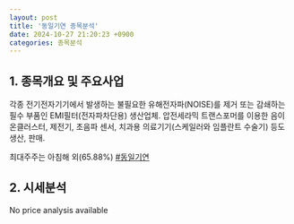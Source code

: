 ```yaml
---
layout: post
title: '동일기연 종목분석'
date: 2024-10-27 21:20:23 +0900
categories: 종목분석
---
```


## 1. 종목개요 및 주요사업

각종 전기전자기기에서 발생하는 불필요한 유해전자파(NOISE)를 제거 또는 감쇄하는 필수 부품인 EMI필터(전자파차단용) 생산업체. 압전세라믹 트랜스포머를 이용한 음이온클러스터, 제전기, 초음파 센서, 치과용 의료기기(스케일러와 임플란트 수술기) 등도 생산, 판매. 

최대주주는 아침해 외(65.88%)
[#동일기연](#)

## 2. 시세분석

No price analysis available
